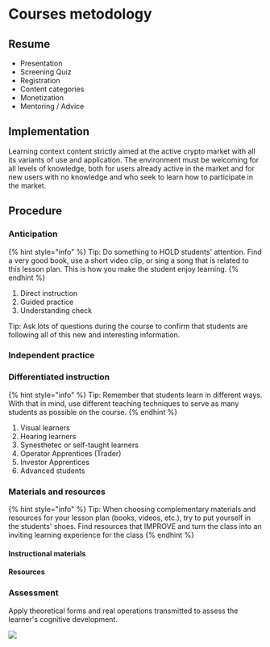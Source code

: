 # Courses metodology

## Resume

* Presentation
* Screening Quiz
* Registration
* Content categories
* Monetization
* Mentoring / Advice

## Implementation

Learning context content strictly aimed at the active crypto market with all its variants of use and application. The environment must be welcoming for all levels of knowledge, both for users already active in the market and for new users with no knowledge and who seek to learn how to participate in the market.

## Procedure

### Anticipation

{% hint style="info" %}
Tip: Do something to HOLD students' attention. Find a very good book, use a short video clip, or sing a song that is related to this lesson plan. This is how you make the student enjoy learning.
{% endhint %}

1. Direct instruction 
2. Guided practice 
3. Understanding check

Tip: Ask lots of questions during the course to confirm that students are following all of this new and interesting information.

### Independent practice

### Differentiated instruction

{% hint style="info" %}
Tip: Remember that students learn in different ways. With that in mind, use different teaching techniques to serve as many students as possible on the course.
{% endhint %}

1. Visual learners 
2. Hearing learners 
3. Synesthetec or self-taught learners 
4. Operator Apprentices \(Trader\) 
5. Investor Apprentices 
6. Advanced students

### Materials and resources

{% hint style="info" %}
Tip: When choosing complementary materials and resources for your lesson plan \(books, videos, etc.\), try to put yourself in the students' shoes. Find resources that IMPROVE and turn the class into an inviting learning experience for the class
{% endhint %}

#### Instructional materials

#### Resources

### Assessment

Apply theoretical forms and real operations transmitted to assess the learner's cognitive development.

![](https://lh6.googleusercontent.com/U05onDZXMwFrvM6IHGOe7qk0pEDGeAyEhdbwsPginaE9RFSOxGkbxZhNv0iTLO_fiCwYYfxGFbnjXahora9sGoelKu8hiXV9aana4kE9JampqEg42zSFzmzXEqHD1182HQ)

